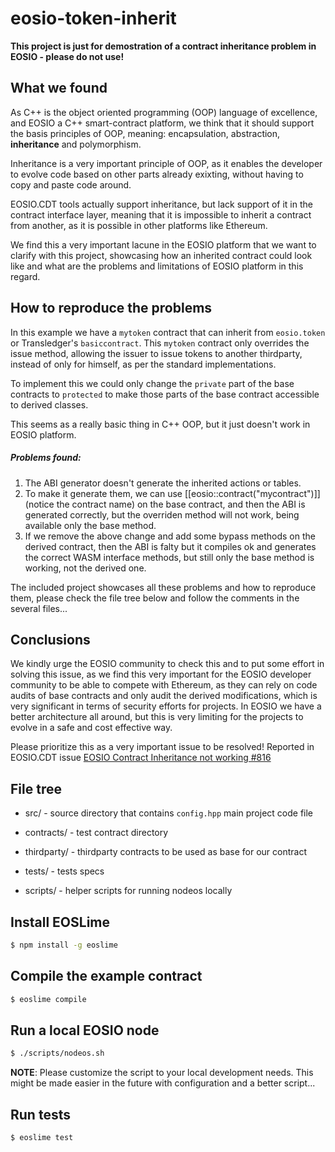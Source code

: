 # eosio-token-inherit

**This project is just for demostration of a contract inheritance problem in EOSIO - please do not use!** 

## What we found

As C++ is the object oriented programming (OOP) language of excellence, and EOSIO a C++ smart-contract platform, we think that it should support the basis principles of OOP, meaning: encapsulation, abstraction, **inheritance** and polymorphism.

Inheritance is a very important principle of OOP, as it enables the developer to evolve code based on other parts already exixting, without having to copy and paste code around.

EOSIO.CDT tools actually support inheritance, but lack support of it in the contract interface layer, meaning that it is impossible to inherit a contract from another, as it is possible in other platforms like Ethereum.

We find this a very important lacune in the EOSIO platform that we want to clarify with this project, showcasing how an inherited contract could look like and what are the problems and limitations of EOSIO platform in this regard.

## How to reproduce the problems

In this example we have a `mytoken` contract that can inherit from `eosio.token` or Transledger's `basiccontract`. This `mytoken` contract only overrides the issue method, allowing the issuer to issue tokens to another thirdparty, instead of only for himself, as per the standard implementations.

To implement this we could only change the `private` part of the base contracts to `protected` to make those parts of the base contract accessible to derived classes.

This seems as a really basic thing in C++ OOP, but it just doesn't work in EOSIO platform.

##### Problems found:

1. The ABI generator doesn't generate the inherited actions or tables.
1. To make it generate them, we can use [[eosio::contract("mycontract")]] (notice the contract name) on the base contract, and then the ABI is generated correctly, but the overriden method will not work, being available only the base method.
1. If we remove the above change and add some bypass methods on the derived contract, then the ABI is falty but it compiles ok and generates the correct WASM interface methods, but still only the base method is working, not the derived one.

The included project showcases all these problems and how to reproduce them, please check the file tree below and follow the comments in the several files...

## Conclusions

We kindly urge the EOSIO community to check this and to put some effort in solving this issue, as we find this very important for the EOSIO developer community to be able to compete with Ethereum, as they can rely on code audits of base contracts and only audit the derived modifications, which is very significant in terms of security efforts for projects. In EOSIO we have a better architecture all around, but this is very limiting for the projects to evolve in a safe and cost effective way.

Please prioritize this as a very important issue to be resolved! Reported in EOSIO.CDT issue [EOSIO Contract Inheritance not working #816](https://github.com/EOSIO/eosio.cdt/issues/816)

## File tree

- src/ - source directory that contains `config.hpp` main project code file

- contracts/ - test contract directory

- thirdparty/ - thirdparty contracts to be used as base for our contract

- tests/ - tests specs

- scripts/ - helper scripts for running nodeos locally

## Install EOSLime
```bash
$ npm install -g eoslime
```

## Compile the example contract
```bash
$ eoslime compile
```

## Run a local EOSIO node
```bash
$ ./scripts/nodeos.sh
```
**NOTE**: Please customize the script to your local development needs. This might be made
easier in the future with configuration and a better script...

## Run tests
```bash
$ eoslime test
```
